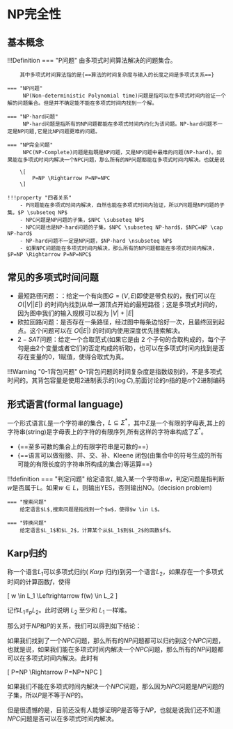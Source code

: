 # NP完全性

## 基本概念

!!!Definition
    === "P问题"
        由多项式时间算法解决的问题集合。

        其中多项式时间算法指的是{==算法的时间复杂度与输入的长度之间是多项式关系==}
    
    === "NP问题"
         NP(Non-deterministic Polynomial time)问题是指可以在多项式时间内验证一个解的问题集合。但是并不确定能不能在多项式时间内找到一个解。
    
    === "NP-hard问题"
         NP-hard问题是指所有的NP问题都能在多项式时间内约化为该问题。NP-hard问题不一定是NP问题,它是比NP问题更难的问题。

    === "NP完全问题"
         NPC(NP-Complete)问题是指既是NP问题，又是NP问题中最难的问题(NP-hard)。如果能在多项式时间内解决一个NPC问题，那么所有的NP问题都能在多项式时间内解决。也就是说

        \[
            P=NP \Rightarrow P=NP=NPC
        \]

    !!!property "四者关系"
        - P问题能在多项式时间内解决，自然也能在多项式时间内验证，所以P问题是NP问题的子集。$P \subseteq NP$
        - NPC问题是NP问题的子集，$NPC \subseteq NP$
        - NPC问题也是NP-hard问题的子集，$NPC \subseteq NP-hard$，$NPC=NP \cap NP-hard$
        - NP-hard问题不一定是NP问题，$NP-hard \nsubseteq NP$
        - 如果NPC问题能在多项式时间内解决，那么所有的NP问题都能在多项式时间内解决，$P=NP \Rightarrow P=NP=NPC$

## 常见的多项式时间问题

- 最短路径问题：：给定一个有向图$G = (V, E)$即使是带负权的，我们可以在 $O(|V||E|)$ 的时间内找到从单一源顶点开始的最短路径；这是多项式时间的，因为图中我们的输入规模可以视为 $|V|+|E|$
- 欧拉回路问题：是否存在一条路径，经过图中每条边恰好一次，且最终回到起点。这个问题可以在 $O(|E|)$ 的时间内使用深度优先搜索解决。
- $2-SAT$问题：给定一个合取范式(如果它是由 $2$ 个子句的合取构成的，每个子句是由$2$个变量或者它们的否定构成的析取)，也可以在多项式时间内找到是否存在变量的0，1赋值，使得合取式为真。

!!!Warning "0-1背包问题"
    0-1背包问题的时间复杂度是指数级别的，不是多项式时间的。其背包容量是使用2进制表示的($\log C$),前面讨论的$n$指的是$n$个2进制编码



## 形式语言(formal language)

一个形式语言$L$是一个字符串的集合，$L \subseteq \Sigma^*$，其中$\Sigma$是一个有限的字母表,其上的字符串(string)是字母表上的字符的有限序列,所有这样的字符串构成了$\Sigma^*$。

- {==至多可数的集合上的有限字符串是可数的==}
- {==语言可以做衔接、并、交、补、Kleene 闭包(由集合中的符号生成的所有可能的有限长度的字符串所构成的集合)等运算==}


!!!definition
    === "判定问题"
        给定语言$L$,输入某一个字符串$w$，判定问题是指判断$w$是否属于$L$。如果$w \in L$，则输出YES，否则输出NO。(decision problem)
    
    === "搜索问题"
        给定语言$L$,搜索问题是指找到一个$w$，使得$w \in L$。

    === "转换问题"
        给定语言$L_1$和$L_2$，计算某个从$L_1$到$L_2$的函数$f$。


## Karp归约

称一个语言$L_1$可以多项式归约( $Karp$ 归约)到另一个语言$L_2$，如果存在一个多项式时间的计算函数$f$，使得

\[
    w \in L_1 \Leftrightarrow f(w) \in L_2
\]

记作$L_1 \leqslant_p L_2$。此时说明 $L_2$ 至少和 $L_1$ 一样难。

那么对于$NP$和$P$的关系，我们可以得到如下结论：

如果我们找到了一个$NPC$问题，那么所有的$NP$问题都可以归约到这个$NPC$问题，也就是说，如果我们能在多项式时间内解决一个$NPC$问题，那么所有的$NP$问题都可以在多项式时间内解决。此时有

\[
    P=NP \Rightarrow P=NP=NPC
\]

如果我们不能在多项式时间内解决一个$NPC$问题，那么因为$NPC$问题是$NP$问题的子集，所以$P$是不等于$NP$的。

但是很遗憾的是，目前还没有人能够证明$P$是否等于$NP$，也就是说我们还不知道$NPC$问题是否可以在多项式时间内解决。

